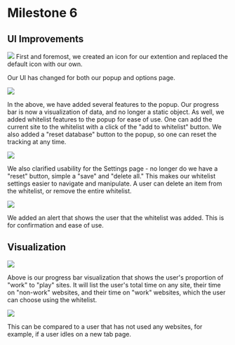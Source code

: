 # Milestone 6

## UI Improvements

<img src="https://raw.githubusercontent.com/matt-ewho/COGS-121-Sleep-Deprived/master/images/NETFLIXMAN.PNG">
First and foremost, we created an icon for our extention and replaced the default icon with our own.

Our UI has changed for both our popup and options page.

<img src="https://raw.githubusercontent.com/matt-ewho/COGS-121-Sleep-Deprived/master/images/M6.PNG">

In the above, we have added several features to the popup. Our progress bar is now a visualization of data, and no longer a static object.
As well, we added whitelist features to the popup for ease of use. One can add the current site to the whitelist with a click of the "add to whitelist" button.
We also added a "reset database" button to the popup, so one can reset the tracking at any time. 

<img src="https://raw.githubusercontent.com/matt-ewho/COGS-121-Sleep-Deprived/master/images/M61.PNG">

We also clarified usability for the Settings page - no longer do we have a "reset" button, simple a "save" and "delete all." This makes our whitelist settings easier to navigate and manipulate. A user can delete an item from the whitelist, or remove the entire whitelist.

<img src="https://raw.githubusercontent.com/matt-ewho/COGS-121-Sleep-Deprived/master/images/34101995_10212917114462614_1076676819966492672_n.png">

We added an alert that shows the user that the whitelist was added. This is for confirmation and ease of use.

## Visualization

<img src="https://raw.githubusercontent.com/matt-ewho/COGS-121-Sleep-Deprived/master/images/34076044_10212917112262559_7882908925547249664_n.png">

Above is our progress bar visualization that shows the user's proportion of "work" to "play" sites. It will list the user's total time on any site, their time on "non-work" websites, and their time on "work" websites, which the user can choose using the whitelist. 

<img src="https://raw.githubusercontent.com/matt-ewho/COGS-121-Sleep-Deprived/master/images/M6.PNG">

This can be compared to a user that has not used any websites, for example, if a user idles on a new tab page. 
